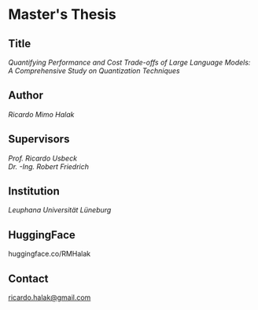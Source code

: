 # Master's Thesis

## Title
*Quantifying Performance and Cost Trade-offs of Large Language Models: A Comprehensive Study on Quantization Techniques*

## Author
*Ricardo Mimo Halak*

## Supervisors
*Prof. Ricardo Usbeck* <br>
*Dr. -Ing. Robert Friedrich*

## Institution
*Leuphana Universität Lüneburg*

## HuggingFace
huggingface.co/RMHalak

## Contact
ricardo.halak@gmail.com
